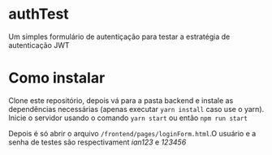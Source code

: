 # authTest
Um simples formulário de autentiçação para testar a estratégia de autenticação JWT

# Como instalar
Clone este repositório, depois vá para a pasta backend e instale as dependências necessárias (apenas executar `yarn install` caso use o yarn).
Inicie o servidor usando o comando `yarn start` ou então `npm run start`

Depois é só abrir o arquivo `/frontend/pages/loginForm.html`.O usuário e a senha de testes são respectivament *ian123* e *123456*
